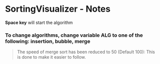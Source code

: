 # SortingVisualizer - Notes
  
**Space key** will start the algorithm  

  
### **To change algorithms, change variable ALG to one of the following: insertion, bubble, merge**
> The speed of merge sort has been reduced to 50 (Default 100): This is done to make it easier to follow.  
